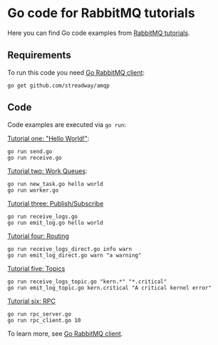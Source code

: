 # Go code for RabbitMQ tutorials


Here you can find Go code examples from [RabbitMQ tutorials](http://www.rabbitmq.com/getstarted.html).


## Requirements

To run this code you need [Go RabbitMQ client](https://github.com/streadway/amqp):

    go get github.com/streadway/amqp


## Code

Code examples are executed via `go run`:

[Tutorial one: "Hello World!"](http://www.rabbitmq.com/tutorial-one-python.html):

    go run send.go
    go run receive.go

[Tutorial two: Work Queues](http://www.rabbitmq.com/tutorial-two-python.html):

    go run new_task.go hello world
    go run worker.go

[Tutorial three: Publish/Subscribe](http://www.rabbitmq.com/tutorial-three-python.html)

    go run receive_logs.go
    go run emit_log.go hello world

[Tutorial four: Routing](http://www.rabbitmq.com/tutorial-four-python.html)

    go run receive_logs_direct.go info warn
    go run emit_log_direct.go warn "a warning"

[Tutorial five: Topics](http://www.rabbitmq.com/tutorial-five-python.html)

    go run receive_logs_topic.go "kern.*" "*.critical"
    go run emit_log_topic.go kern.critical "A critical kernel error"

[Tutorial six: RPC](http://www.rabbitmq.com/tutorial-six-python.html)

    go run rpc_server.go
    go run rpc_client.go 10

To learn more, see [Go RabbitMQ client](https://github.com/streadway/amqp).

